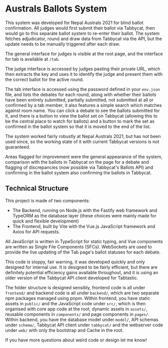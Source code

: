 # Australs Ballots System

This system was developed for Nepal Australs 2021 for blind ballot confirmation. All judges would first submit their ballot via Tabbycat, then would go to this separate ballot system to re-enter their ballot. The system fetches adjudicator, round and draw data from Tabbycat via the API, but the update needs to be manually triggered after each draw.

The general interface for judges is visible at the root page, and the interface for tab is available at `/tab`.

The judge interface is accessed by judges pasting their private URL, which then extracts the key and uses it to identify the judge and present them with the correct ballot for the active round.

The tab interface is accessed using the password defined in your `env.json` file, and lists the debates for each round, along with whether their ballots have been entirely submitted, partially submitted, not submitted at all or confirmed by a tab member, it also features a simple search which matches against room name. You can click a debate to see the ballots submitted for it, and there is a button to view the ballot set on Tabbycat (allowing this to be the central place to watch for ballots) and a button to mark the set as confirmed in the ballot system so that it is moved to the end of the list.

The system worked fairly robustly at Nepal Australs 2021, but has not been used since, so the working state of it with current Tabbycat versions is not guaranteed.

Areas flagged for improvement were the general appearance of the system, comparison with the ballots in Tabbycat on the page for a debate and flagging of discrepancies (now possible via Tabbycat's Ballots API) and confirming in the ballot system also confirming the ballots in Tabbycat.


## Technical Structure

This project is made of two components:

* The Backend, running on Node.js with the Fastify web framework and TypeORM as the database layer (these choices were mainly made for quick and flexible development)
* The Frontend, built by Vite with the Vue.js JavaScript framework and Axios for API requests.

All JavaScript is written in TypeScript for static typing, and Vue components are written as Single File Components (SFCs). WebSockets are used to provide the live updating of the Tab page's ballot statuses for each debate.

This code is sloppy, fair warning, it was developed quickly and only designed for internal use. It is designed to be fairly efficient, but there are definitely potential efficiency gains available throughout, and it is using an older version of the Tabbycat API client developed for Tabtastic.

The folder structure is designed sensibly, frontend code is all under `frontend/` and backend code is all under `backend/`, which are two separate npm packages managed using pnpm. Within frontend, you have static assets in `public/` and the JavaScript code under `src/`, which is then organised with core app code at the root, dynamic assets in `assets/`, reusable components in `components/` and page components in `pages/`. Within backend, you have the database model under `model/`, API schemas under `schema/`, Tabbycat API client under `tabbycat/` and the webserver code under `web/` with only the bootstrap and Cache in the root.

If you have more questions about weird code or design let me know!
